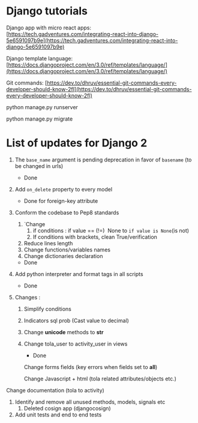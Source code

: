 # Django tutorials

Django app with micro react apps: [https://tech.gadventures.com/integrating-react-into-django-5e6591097b9e](https://tech.gadventures.com/integrating-react-into-django-5e6591097b9e)

Django template language: [https://docs.djangoproject.com/en/3.0/ref/templates/language/](https://docs.djangoproject.com/en/3.0/ref/templates/language/)

Git commands: [https://dev.to/dhruv/essential-git-commands-every-developer-should-know-2fl](https://dev.to/dhruv/essential-git-commands-every-developer-should-know-2fl)

python manage.py runserver

python manage.py migrate

# List of updates for Django 2

1. The `base_name` argument is pending deprecation in favor of `basename` (to be changed in urls)

    - Done

1. Add `on_delete` property to every model

    - Done for foreign-key attribute

1. Conform the codebase to Pep8 standards
   1. `Change
      1. if conditions : if value == (!=)  None to `if value is None`(is not)
      1. If conditions with brackets, clean True/verification
   1. Reduce lines length
   1. Change functions/variables names
   1. Change dictionaries declaration

    - Done 

1. Add python interpreter and format tags in all scripts

    - Done 

1. Changes :
   1. Simplify conditions
   1. Indicators sql prob (Cast value to decimal)
   1. Change **unicode** methods to **str**
   1. Change tola_user to activity_user in views

        - Done 

          Change forms fields (key errors when fields set to __all__)

          Change Javascript + html (tola related attributes/objects etc.)

Change documentation (tola to activity)

1. Identify and remove all unused methods, models, signals etc
   1. Deleted cosign app (djangocosign)
1. Add unit tests and end to end tests
